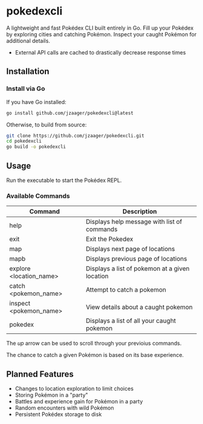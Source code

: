 # pokedexcli

A lightweight and fast Pokédex CLI built entirely in Go. Fill up your Pokédex by exploring cities and catching Pokémon. Inspect your caught Pokémon for additional details.

* External API calls are cached to drastically decrease response times

## Installation
### Install via Go
If you have Go installed:
```sh
go install github.com/jzaager/pokedexcli@latest
```
Otherwise, to build from source:
```sh
git clone https://github.com/jzaager/pokedexcli.git  
cd pokedexcli  
go build -o pokedexcli  
```

## Usage
Run the executable to start the Pokédex REPL.
### Available Commands
| Command                 | Description                                    |
|-------------------------|------------------------------------------------|
| help                    | Displays help message with list of commands    |
| exit                    | Exit the Pokedex                               |
| map                     | Displays next page of locations                |
| mapb                    | Displays previous page of locations            |
| explore <location_name> | Displays a list of pokemon at a given location |
| catch <pokemon_name>    | Attempt to catch a pokemon                     |
| inspect <pokemon_name>  | View details about a caught pokemon            |
| pokedex                 | Displays a list of all your caught pokemon     |

The *up* arrow can be used to scroll through your previoius commands.

The chance to catch a given Pokémon is based on its base experience.

## Planned Features
* Changes to location exploration to limit choices
* Storing Pokémon in a "party"
* Battles and experience gain for Pokémon in a party
* Random encounters with wild Pokémon
* Persistent Pokédex storage to disk
